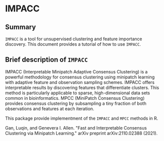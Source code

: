 # IMPACC
## Summary
`IMPACC` is a tool for unsupervised clustering and feature importance discovery. This document provides a tutorial of how to use `IMPACC`.

## Brief description of `IMPACC`
IMPACC (Interpretable Minipatch Adaptive Consensus Clustering) is a powerful methodology for consensus clustering using minipatch learning with adaptive feature and observation sampling schemes. IMPACC offers interpretable results by discovering features that differentiate clusters. This method is particularly applicable to sparse, high-dimensional data sets common in bioinformatics. MPCC (MiniPatch Consensus Clustering) provides consensus clustering by subsampling a tiny fraction of both observations and features at each iteration.

This package provide implementment of the `IMPACC` and  `MPCC` methods in R.

Gan, Luqin, and Genevera I. Allen. "Fast and Interpretable Consensus Clustering via Minipatch Learning." arXiv preprint arXiv:2110.02388 (2021).
